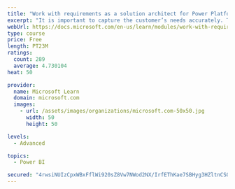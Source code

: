 ```yaml
---
title: "Work with requirements as a solution architect for Power Platform and Dynamics 365"
excerpt: "It is important to capture the customer’s needs accurately. This module explains how to capture requirements and identify functional and non-functional items."
webUrl: https://docs.microsoft.com/en-us/learn/modules/work-with-requirements/
type: course
price: Free
length: PT23M
ratings:
  count: 289
  average: 4.730104
heat: 50

provider:
  name: Microsoft Learn
  domain: microsoft.com
  images:
    - url: /assets/images/organizations/microsoft.com-50x50.jpg
      width: 50
      height: 50

levels:
  - Advanced

topics:
  - Power BI

secured: "4rwsiNUIzCpxWBxFflWi920sZ8Vw7NWod2NX/IrfEThKae7SBHyg3HZltnCSQq5xfc5yds8YVsEnrt8vsKyYlSz2H96MR1NZMwEnDw4ejeinUMD5rT7B5Gl/uppJaGsR8tm5D7PPfze2S/G3qtTqW6Wk6pXFYR/xuiLzLUd/MPlkNjlkiZDIbUQp/5E7C0AcMkaJYnEtsHfVZcvcQfJndabuffb2I5lSRv8GUvSDBMdHi1tNtuC69kqDRNFNP61MAyx/czIgzOE/aJAUI2kKdtuWjWLNewkAXzwn1dG/bqigHLx69WmfoYqHZcuVc7qgWFgOcHTQXEVclrWB2ut4F2j7uqEwCD2Pb4GVSrFVHDux4DBT/eOuzCqQGvUoknUQF7IN9ipsntkwDqO+sot6cSVohfdX2sR5ZsHiN9eC/0I=;GlM9TaVttgH8kiPE0bcnKw=="
---
```


